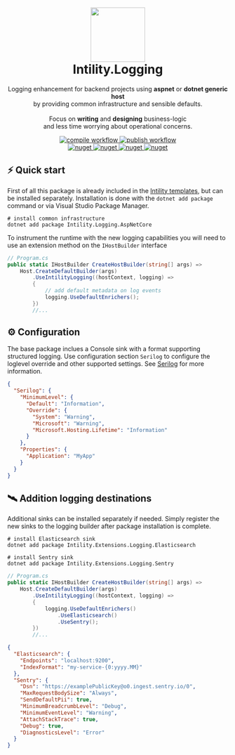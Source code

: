 <h1 align="center">
  <img src="https://avatars.githubusercontent.com/u/35199565" width="124px"/><br/>
  Intility.Logging
</h1>

<p align="center">Logging enhancement for backend projects using <b>aspnet</b> or <b>dotnet generic host</b><br/> by providing common infrastructure and sensible defaults.<br/><br/>Focus on <b>writing</b> and <b>designing</b> business-logic <br />and less time worrying about operational concerns.</p>

<p align="center">
<a href="https://github.com/Intility/Intility.Logging/actions">
    <img alt="compile workflow" src="https://github.com/Intility/Intility.Logging/actions/workflows/build-and-release.yaml/badge.svg" style="max-width:100%;">
</a>

<a href="https://github.com/Intility/Intility.Logging/actions">
    <img alt="publish workflow" src="https://github.com/Intility/Intility.Logging/actions/workflows/build.yaml/badge.svg" style="max-width:100%;">
</a>

<br />

<a href="https://www.nuget.org/packages/Intility.Logging.AspNetCore/">
    <img alt="nuget" src="https://img.shields.io/nuget/v/Intility.Logging.AspNetCore?label=Intility.Logging.AspNetCore" style="max-width:100%;">
</a>

<a href="https://www.nuget.org/packages/Intility.Extensions.Logging/">
    <img alt="nuget" src="https://img.shields.io/nuget/v/Intility.Extensions.Logging?label=Intility.Extensions.Logging" style="max-width:100%;">
</a>

<a href="https://www.nuget.org/packages/Intility.Extensions.Logging.Elasticsearch/">
    <img alt="nuget" src="https://img.shields.io/nuget/v/Intility.Extensions.Logging.Elasticsearch?label=Intility.Extensions.Logging.Elasticsearch" style="max-width:100%;">
</a>

<a href="https://www.nuget.org/packages/Intility.Extensions.Logging.Sentry/">
    <img alt="nuget" src="https://img.shields.io/nuget/v/Intility.Extensions.Logging.Sentry?label=Intility.Extensions.Logging.Sentry" style="max-width:100%;">
</a>
</p>

## ⚡️ Quick start

First of all this package is already included in the [Intility templates](https://github.com/Intility/templates), but can be installed separately. Installation is done with the `dotnet add package` command or via Visual Studio Package Manager.

```shell
# install common infrastructure
dotnet add package Intility.Logging.AspNetCore
```

To instrument the runtime with the new logging capabilities you will need to use an extension method on the `IHostBuilder` interface

```csharp
// Program.cs
public static IHostBuilder CreateHostBuilder(string[] args) =>
    Host.CreateDefaultBuilder(args)
        .UseIntilityLogging((hostContext, logging) =>
        {
            // add default metadata on log events
            logging.UseDefaultEnrichers();
        })
        //...
```

## ⚙️ Configuration

The base package inclues a Console sink with a format supporting structured logging. Use configuration section `Serilog` to configure the loglevel override and other supported settings. See [Serilog]() for more information.

```json
{
  "Serilog": {
    "MinimumLevel": {
      "Default": "Information",
      "Override": {
        "System": "Warning",
        "Microsoft": "Warning",
        "Microsoft.Hosting.Lifetime": "Information"
      }
    },
    "Properties": {
      "Application": "MyApp"
    }
  }
}
```

## 🛰️ Addition logging destinations

Additional sinks can be installed separately if needed. Simply register the new sinks to the logging builder after package installation is complete.

```shell
# install Elasticsearch sink
dotnet add package Intility.Extensions.Logging.Elasticsearch

# install Sentry sink
dotnet add package Intility.Extensions.Logging.Sentry
```

```csharp
// Program.cs
public static IHostBuilder CreateHostBuilder(string[] args) =>
    Host.CreateDefaultBuilder(args)
        .UseIntilityLogging((hostContext, logging) =>
        {
            logging.UseDefaultEnrichers()
                .UseElasticsearch()
                .UseSentry();
        })
        //...
```

```json
{
  "Elasticsearch": {
    "Endpoints": "localhost:9200",
    "IndexFormat": "my-service-{0:yyyy.MM}"
  },
  "Sentry": {
    "Dsn": "https://examplePublicKey@o0.ingest.sentry.io/0",
    "MaxRequestBodySize": "Always",
    "SendDefaultPii": true,
    "MinimumBreadcrumbLevel": "Debug",
    "MinimumEventLevel": "Warning",
    "AttachStackTrace": true,
    "Debug": true,
    "DiagnosticsLevel": "Error"
  }
}
```
